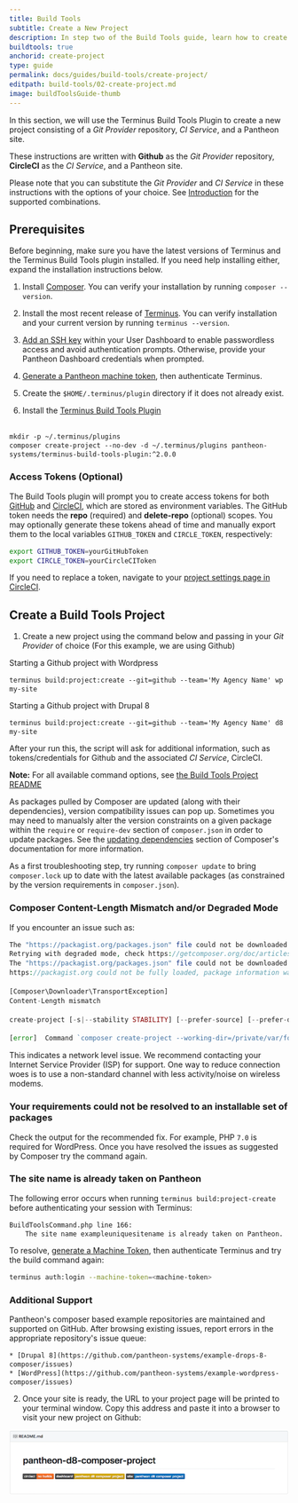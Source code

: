 ```yaml
---
title: Build Tools
subtitle: Create a New Project
description: In step two of the Build Tools guide, learn how to create a new Build Tools project.
buildtools: true
anchorid: create-project
type: guide
permalink: docs/guides/build-tools/create-project/
editpath: build-tools/02-create-project.md
image: buildToolsGuide-thumb
---
```


In this section, we will use the Terminus Build Tools Plugin to create a new project consisting of a *Git Provider* repository, *CI Service*, and a Pantheon site.

<Alert title="Note" type="info">

These instructions are written with **Github** as the *Git Provider* repository, **CircleCI** as the *CI Service*, and a Pantheon site. 

Please note that you can substitute the *Git Provider* and *CI Service* in these instructions with the options of your choice. See <a href="docs/guides/build-tools/">Introduction</a> for the supported combinations.


</Alert>

## Prerequisites

Before beginning, make sure you have the latest versions of Terminus and the Terminus Build Tools plugin installed. If you need help installing either, expand the installation instructions below.

1. Install <a href="https://getcomposer.org">Composer</a>. 
You can verify your installation by running `composer --version`. 

2. Install the most recent release of <a href="/docs/terminus/">Terminus</a>. 
You can verify installation and your current version by running `terminus --version`. 

3. <a href="/docs/ssh-keys/">Add an SSH key</a> within your User Dashboard to enable passwordless access and avoid authentication prompts. Otherwise, provide your Pantheon Dashboard credentials when prompted.

4. <a href="https://dashboard.pantheon.io/machine-token/create">Generate a Pantheon machine token</a>, then authenticate Terminus.

4. Create the `$HOME/.terminus/plugin` directory if it does not already exist. 

5. Install the <a href="https://github.com/pantheon-systems/terminus-build-tools-plugin">Terminus Build Tools Plugin</a>

```

mkdir -p ~/.terminus/plugins
composer create-project --no-dev -d ~/.terminus/plugins pantheon-systems/terminus-build-tools-plugin:^2.0.0

```

### Access Tokens (Optional)

The Build Tools plugin will prompt you to create access tokens for both [GitHub](https://github.com/settings/tokens) and [CircleCI](https://circleci.com/account/api), which are stored as environment variables. The GitHub token needs the **repo** (required) and **delete-repo** (optional) scopes. You may optionally generate these tokens ahead of time and manually export them to the local variables `GITHUB_TOKEN` and `CIRCLE_TOKEN`, respectively:

```bash
export GITHUB_TOKEN=yourGitHubToken
export CIRCLE_TOKEN=yourCircleCIToken
```

If you need to replace a token, navigate to your [project settings page in CircleCI](https://circleci.com/docs/2.0/env-vars/#adding-environment-variables-in-the-app).

## Create a Build Tools Project

1. Create a new project using the command below and passing in your *Git Provider* of choice (For this example, we are using Github)

Starting a Github project with Wordpress

```
terminus build:project:create --git=github --team='My Agency Name' wp my-site
```

Starting a Github project with Drupal 8

```
terminus build:project:create --git=github --team='My Agency Name' d8 my-site
```

After your run this, the script will ask for additional information, such as tokens/credentials for Github and the associated *CI Service*, CircleCI.

**Note:** For all available command options, see [the Build Tools Project README](https://github.com/pantheon-systems/terminus-build-tools-plugin/blob/master/README.md#buildprojectcreate)

  <Accordion title="Troubleshooting" id="troubleshoot-install" icon="wrench">

  <Alert title="Note" type="info">

  As packages pulled by Composer are updated (along with their dependencies), version compatibility issues can pop up. Sometimes you may need to manualsly alter the version constraints on a given package within the `require` or `require-dev` section of `composer.json` in order to update packages. See the [updating dependencies](https://getcomposer.org/doc/01-basic-usage.md#updating-dependencies-to-their-latest-versions) section of Composer's documentation for more information.

  As a first troubleshooting step, try running `composer update` to bring `composer.lock` up to date with the latest available packages (as constrained by the version requirements in `composer.json`).

  </Alert>

  ### Composer Content-Length Mismatch and/or Degraded Mode
  If you encounter an issue such as:

  ```php
  The "https://packagist.org/packages.json" file could not be downloaded: failed to open stream: Operation timed out
  Retrying with degraded mode, check https://getcomposer.org/doc/articles/troubleshooting.md#degraded-mode for more info
  The "https://packagist.org/packages.json" file could not be downloaded: failed to open stream: Operation timed out
  https://packagist.org could not be fully loaded, package information was loaded from the local cache and may be out of date

  [Composer\Downloader\TransportException]
  Content-Length mismatch

  create-project [-s|--stability STABILITY] [--prefer-source] [--prefer-dist] [--repository REPOSITORY] [--repository-url REPOSITORY-URL] [--dev] [--no-dev] [--no-custom-installers] [--no-scripts] [--no-progress] [--no-secure-http] [--keep-vcs] [--no-install] [--ignore-platform-reqs] [--] [<package>] [<directory>] [<version>]

  [error]  Command `composer create-project --working-dir=/private/var/folders/lp/7_1gh83s5mn9lwfjvqqlf1lm0000gn/T/local-sitevPumRP pantheon-systems/example-wordpress-composer pantheon-wp-composer-project -n --stability dev` failed with exit code 1
  ```

  This indicates a network level issue. We recommend contacting your Internet Service Provider (ISP) for support. One way to reduce connection woes is to use a non-standard channel with less activity/noise on wireless modems.

  ### Your requirements could not be resolved to an installable set of packages
  Check the output for the recommended fix. For example, PHP `7.0` is required for WordPress. Once you have resolved the issues as suggested by Composer try the command again.

  ### The site name is already taken on Pantheon
  The following error occurs when running `terminus build:project-create` before authenticating your session with Terminus:

  ```
  BuildToolsCommand.php line 166:
      The site name exampleuniquesitename is already taken on Pantheon.
  ```

  To resolve, [generate a Machine Token](https://dashboard.pantheon.io/machine-token/create), then authenticate Terminus and try the build command again:

  ```bash
  terminus auth:login --machine-token=<machine-token>
  ```

  ### Additional Support
  Pantheon's composer based example repositories are maintained and supported on GitHub. After browsing existing issues, report errors in the appropriate repository's issue queue:

    * [Drupal 8](https://github.com/pantheon-systems/example-drops-8-composer/issues)
    * [WordPress](https://github.com/pantheon-systems/example-wordpress-composer/issues)

  </Accordion>

2. Once your site is ready, the URL to your project page will be printed to your terminal window. Copy this address and paste it into a browser to visit your new project on Github:

  ![Initial Project Page](../../../images/pr-workflow/initial-project-page.png)